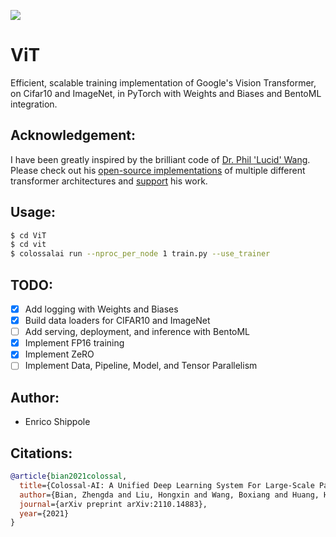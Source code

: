 <img src="./vit.gif"></img>

# ViT
Efficient, scalable training implementation of Google's Vision Transformer, on Cifar10 and ImageNet, in PyTorch with Weights and Biases and BentoML integration.

## Acknowledgement:
I have been greatly inspired by the brilliant code of [Dr. Phil 'Lucid' Wang](https://github.com/lucidrains). Please check out his [open-source implementations](https://github.com/lucidrains) of multiple different transformer architectures and [support](https://github.com/sponsors/lucidrains) his work.

## Usage:
```bash
$ cd ViT
$ cd vit
$ colossalai run --nproc_per_node 1 train.py --use_trainer
```

## TODO:
- [x] Add logging with Weights and Biases
- [x] Build data loaders for CIFAR10 and ImageNet
- [ ] Add serving, deployment, and inference with BentoML
- [x] Implement FP16 training
- [x] Implement ZeRO
- [ ] Implement Data, Pipeline, Model, and Tensor Parallelism

## Author:
- Enrico Shippole

## Citations:

```bibtex
@article{bian2021colossal,
  title={Colossal-AI: A Unified Deep Learning System For Large-Scale Parallel Training},
  author={Bian, Zhengda and Liu, Hongxin and Wang, Boxiang and Huang, Haichen and Li, Yongbin and Wang, Chuanrui and Cui, Fan and You, Yang},
  journal={arXiv preprint arXiv:2110.14883},
  year={2021}
}
```